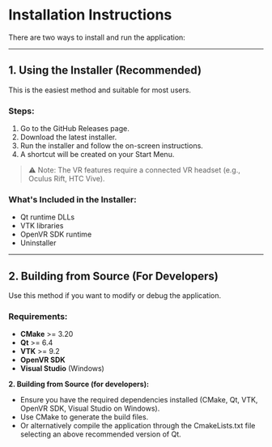 # Installation Instructions

There are two ways to install and run the application:

---

## 1. Using the Installer (Recommended)

This is the easiest method and suitable for most users.

### Steps:
1. Go to the GitHub Releases page.
2. Download the latest installer.
3. Run the installer and follow the on-screen instructions.
4. A shortcut will be created on your Start Menu.

> ⚠️ Note: The VR features require a connected VR headset (e.g., Oculus Rift, HTC Vive).

### What's Included in the Installer:
- Qt runtime DLLs
- VTK libraries
- OpenVR SDK runtime
- Uninstaller

---

## 2. Building from Source (For Developers)

Use this method if you want to modify or debug the application.

### Requirements:
- **CMake** >= 3.20
- **Qt** >= 6.4
- **VTK** >= 9.2
- **OpenVR SDK**
- **Visual Studio** (Windows)


**2. Building from Source (for developers):**

   -   Ensure you have the required dependencies installed (CMake, Qt, VTK, OpenVR SDK, Visual Studio on Windows).
   -   Use CMake to generate the build files.
   -   Or alternatively compile the application through the CmakeLists.txt file selecting an above recommended version of Qt.